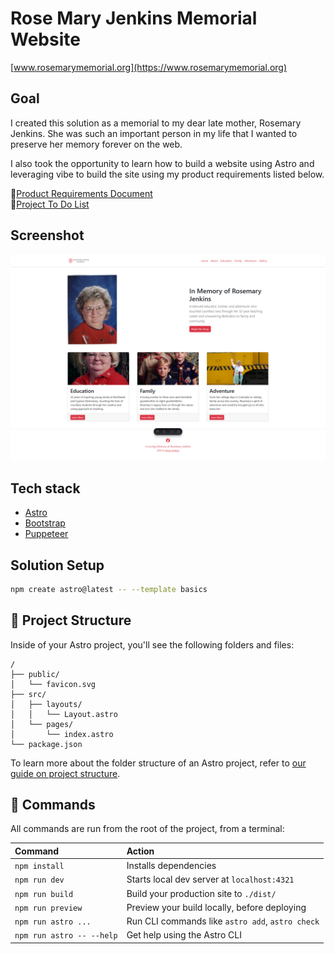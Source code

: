 # Rose Mary Jenkins Memorial Website
[www.rosemarymemorial.org](https://www.rosemarymemorial.org)

## Goal
I created this solution as a memorial to my dear late mother, Rosemary Jenkins. She was such an important person in my life that I wanted to preserve her memory forever on the web.

I also took the opportunity to learn how to build a website using Astro and leveraging vibe to build the site using my product requirements listed below.

🚀[Product Requirements Document](docs/prd.md) \
🚀[Project To Do List](docs/todo.md)


## Screenshot
![Screenshot](site.png)

## Tech stack
- [Astro](https://astro.build/)
- [Bootstrap](https://getbootstrap.com/)
- [Puppeteer](https://pptr.dev/)


## Solution Setup
```sh
npm create astro@latest -- --template basics
```

## 🚀 Project Structure

Inside of your Astro project, you'll see the following folders and files:

```text
/
├── public/
│   └── favicon.svg
├── src/
│   ├── layouts/
│   │   └── Layout.astro
│   └── pages/
│       └── index.astro
└── package.json
```

To learn more about the folder structure of an Astro project, refer to [our guide on project structure](https://docs.astro.build/en/basics/project-structure/).

## 🧞 Commands

All commands are run from the root of the project, from a terminal:

| Command                   | Action                                           |
| :------------------------ | :----------------------------------------------- |
| `npm install`             | Installs dependencies                            |
| `npm run dev`             | Starts local dev server at `localhost:4321`      |
| `npm run build`           | Build your production site to `./dist/`          |
| `npm run preview`         | Preview your build locally, before deploying     |
| `npm run astro ...`       | Run CLI commands like `astro add`, `astro check` |
| `npm run astro -- --help` | Get help using the Astro CLI                     |
